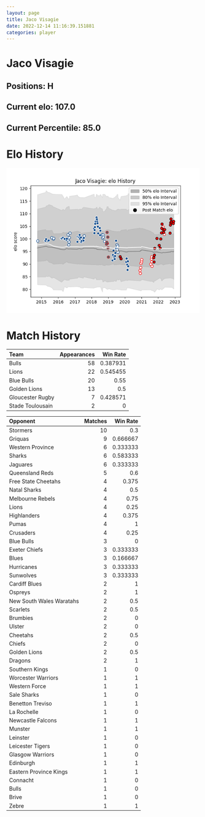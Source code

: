 ```yaml
---  
layout: page  
title: Jaco Visagie  
date: 2022-12-14 11:16:39.151881  
categories: player  
---
```

# Jaco Visagie

## Positions: H

## Current elo: 107.0

## Current Percentile: 85.0

# Elo History


![elo history](history_JacoVisagie.png)
# Match History


| Team             |   Appearances |   Win Rate |
|:-----------------|--------------:|-----------:|
| Bulls            |            58 |   0.387931 |
| Lions            |            22 |   0.545455 |
| Blue Bulls       |            20 |   0.55     |
| Golden Lions     |            13 |   0.5      |
| Gloucester Rugby |             7 |   0.428571 |
| Stade Toulousain |             2 |   0        |

| Opponent                 |   Matches |   Win Rate |
|:-------------------------|----------:|-----------:|
| Stormers                 |        10 |   0.3      |
| Griquas                  |         9 |   0.666667 |
| Western Province         |         6 |   0.333333 |
| Sharks                   |         6 |   0.583333 |
| Jaguares                 |         6 |   0.333333 |
| Queensland Reds          |         5 |   0.6      |
| Free State Cheetahs      |         4 |   0.375    |
| Natal Sharks             |         4 |   0.5      |
| Melbourne Rebels         |         4 |   0.75     |
| Lions                    |         4 |   0.25     |
| Highlanders              |         4 |   0.375    |
| Pumas                    |         4 |   1        |
| Crusaders                |         4 |   0.25     |
| Blue Bulls               |         3 |   0        |
| Exeter Chiefs            |         3 |   0.333333 |
| Blues                    |         3 |   0.166667 |
| Hurricanes               |         3 |   0.333333 |
| Sunwolves                |         3 |   0.333333 |
| Cardiff Blues            |         2 |   1        |
| Ospreys                  |         2 |   1        |
| New South Wales Waratahs |         2 |   0.5      |
| Scarlets                 |         2 |   0.5      |
| Brumbies                 |         2 |   0        |
| Ulster                   |         2 |   0        |
| Cheetahs                 |         2 |   0.5      |
| Chiefs                   |         2 |   0        |
| Golden Lions             |         2 |   0.5      |
| Dragons                  |         2 |   1        |
| Southern Kings           |         1 |   0        |
| Worcester Warriors       |         1 |   1        |
| Western Force            |         1 |   1        |
| Sale Sharks              |         1 |   0        |
| Benetton Treviso         |         1 |   1        |
| La Rochelle              |         1 |   0        |
| Newcastle Falcons        |         1 |   1        |
| Munster                  |         1 |   1        |
| Leinster                 |         1 |   0        |
| Leicester Tigers         |         1 |   0        |
| Glasgow Warriors         |         1 |   0        |
| Edinburgh                |         1 |   1        |
| Eastern Province Kings   |         1 |   1        |
| Connacht                 |         1 |   0        |
| Bulls                    |         1 |   0        |
| Brive                    |         1 |   0        |
| Zebre                    |         1 |   1        |